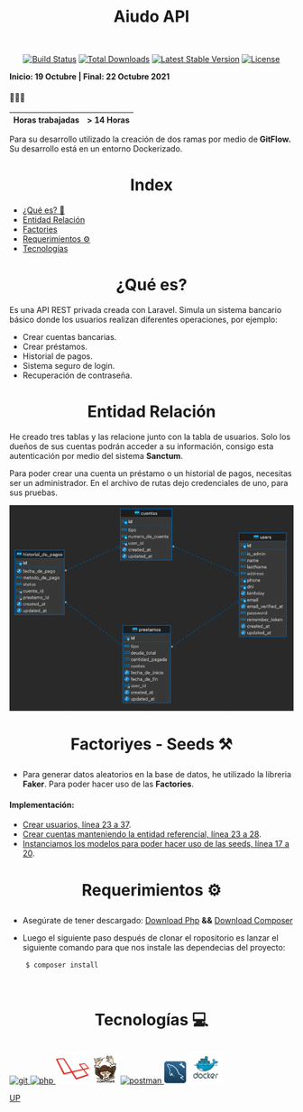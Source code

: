 <a name="top"></a>
<h1 align ="center"> Aiudo API </h1>
<br>

<p align="center">
<a href="https://travis-ci.org/laravel/framework"><img src="https://travis-ci.org/laravel/framework.svg" alt="Build Status"></a>
<a href="https://packagist.org/packages/laravel/framework"><img src="https://img.shields.io/packagist/dt/laravel/framework" alt="Total Downloads"></a>
<a href="https://packagist.org/packages/laravel/framework"><img src="https://img.shields.io/packagist/v/laravel/framework" alt="Latest Stable Version"></a>
<a href="https://packagist.org/packages/laravel/framework"><img src="https://img.shields.io/packagist/l/laravel/framework" alt="License"></a>
</p>

<b>Inicio: 19 Octubre | Final: 22 Octubre 2021</b>
#### 👨🏽‍💻
| Horas trabajadas | > 14 Horas  |
| -----------  | -------  |

Para su desarrollo utilizado la creación de dos ramas por medio de<b> GitFlow.</b> Su desarrollo está en un entorno Dockerizado.

# <h1 align ="center"> Index </h1>

- [¿Qué es? 🧐](#about)
- [Entidad Relación](#entidad)
- [Factories](#seed)
- [Requerimientos ⚙️](#requirements)
- [Tecnologías](#tecnol)

<a name="about"></a>
# <h1 align ="center"> ¿Qué es?  </h1>

Es una API REST privada creada con Laravel. Simula un sistema bancario básico donde los usuarios realizan diferentes operaciones, por ejemplo:

- Crear cuentas bancarias.
- Crear préstamos.
- Historial de pagos.
- Sistema seguro de login.
- Recuperación de contraseña.

<a name="entidad"></a>
# <h1 align ="center"> Entidad Relación  </h1>

He creado tres tablas y las relacione junto con la tabla de usuarios. Solo los dueños de sus cuentas podrán acceder a su información, consigo esta autenticación por medio del sistema <b>Sanctum</b>.

Para poder crear una cuenta un préstamo o un historial de pagos, necesitas ser un administrador. En el archivo de rutas dejo credenciales de uno, para sus pruebas.

<img src="resources/assets/DDBB.png" width="1000">

<a name="seed"></a>
# <p align ="center">Factoriyes - Seeds ⚒</p>
- Para generar datos aleatorios en la base de datos, he utilizado la libreria <b>Faker</b>. Para poder hacer uso de las <b>Factories</b>.
#### Implementación:
- [Crear usuarios, línea 23 a 37](database/factories/UserFactory.php).
- [Crear cuentas manteniendo la entidad referencial, línea 23 a 28](database/factories/CuentaFactory.php).
- [Instanciamos los modelos para poder hacer uso de las seeds, línea 17 a 20](database/seeders/DatabaseSeeder.php).

<a name="requirements"></a>
# <p align ="center">Requerimientos ⚙️</p>

- Asegúrate de tener descargado: [Download Php](https://www.php.net/downloads.php) <b>&&</b> [Download Composer](https://getcomposer.org/)

- Luego el siguiente paso después de clonar el ropositorio es lanzar el siguiente comando para que nos instale las dependecias del proyecto:
```
    $ composer install
```

<br/>

<a name="tecnol"></a>
# <p align ="center">Tecnologías 💻</p>

<a href="https://git-scm.com/" target="_blank"> <img src="https://www.vectorlogo.zone/logos/git-scm/git-scm-icon.svg" alt="git" width="40" height="40"/> <a href="https://www.php.net/" target="_blank"> <img src="https://upload.wikimedia.org/wikipedia/commons/2/27/PHP-logo.svg" alt="php" width="40" height="40"/> </a><img src="resources/assets/laravel.png" alt="laravel" height="56" width="60"> <img src="resources/assets/composer.png" alt="composer" height="52" width="47">  <a href="https://postman.com" target="_blank"> <img src="https://www.vectorlogo.zone/logos/getpostman/getpostman-icon.svg" alt="postman" width="40" height="40"/> </a> </a> <img src="resources/assets/workbench.png" alt="workbench" width="40" height="40"/> <img src="resources/assets/docker-logo.png" alt="docker" width="60" height="57"/></a>


[UP](#top)
